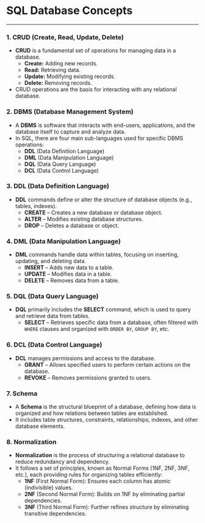 # SQL Database Concepts

---

### 1. CRUD (Create, Read, Update, Delete)
   - **CRUD** is a fundamental set of operations for managing data in a database.
     - **Create:** Adding new records.
     - **Read:** Retrieving data.
     - **Update:** Modifying existing records.
     - **Delete:** Removing records.
   - CRUD operations are the basis for interacting with any relational database.

### 2. DBMS (Database Management System)
   - A **DBMS** is software that interacts with end-users, applications, and the database itself to capture and analyze data.
   - In SQL, there are four main sub-languages used for specific DBMS operations:
     - **DDL** (Data Definition Language)
     - **DML** (Data Manipulation Language)
     - **DQL** (Data Query Language)
     - **DCL** (Data Control Language)

### 3. DDL (Data Definition Language)
   - **DDL** commands define or alter the structure of database objects (e.g., tables, indexes).
     - **CREATE** – Creates a new database or database object.
     - **ALTER** – Modifies existing database structures.
     - **DROP** – Deletes a database or object.

### 4. DML (Data Manipulation Language)
   - **DML** commands handle data within tables, focusing on inserting, updating, and deleting data.
     - **INSERT** – Adds new data to a table.
     - **UPDATE** – Modifies data in a table.
     - **DELETE** – Removes data from a table.

### 5. DQL (Data Query Language)
   - **DQL** primarily includes the **SELECT** command, which is used to query and retrieve data from tables.
     - **SELECT** – Retrieves specific data from a database, often filtered with `WHERE` clauses and organized with `ORDER BY`, `GROUP BY`, etc.

### 6. DCL (Data Control Language)
   - **DCL** manages permissions and access to the database.
     - **GRANT** – Allows specified users to perform certain actions on the database.
     - **REVOKE** – Removes permissions granted to users.

### 7. Schema
   - A **Schema** is the structural blueprint of a database, defining how data is organized and how relations between tables are established.
   - It includes table structures, constraints, relationships, indexes, and other database elements.

### 8. Normalization
   - **Normalization** is the process of structuring a relational database to reduce redundancy and dependency.
   - It follows a set of principles, known as Normal Forms (1NF, 2NF, 3NF, etc.), each providing rules for organizing tables efficiently:
     - **1NF** (First Normal Form): Ensures each column has atomic (indivisible) values.
     - **2NF** (Second Normal Form): Builds on 1NF by eliminating partial dependencies.
     - **3NF** (Third Normal Form): Further refines structure by eliminating transitive dependencies.
